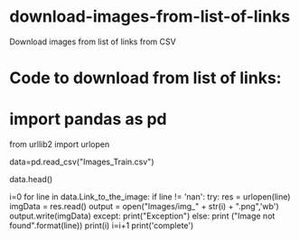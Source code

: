 # download-images-from-list-of-links
Download images from list of links from CSV

# Code to download from list of links:
# import pandas as pd

from urllib2 import urlopen

data=pd.read_csv("Images_Train.csv")

data.head()

i=0
for line in data.Link_to_the_image:
    if line != 'nan':
    try: 
        res = urlopen(line)
        imgData = res.read()
        output = open("Images/img_" + str(i) + ".png",'wb')
        output.write(imgData)
    except:
        print("Exception")
    else:
        print ("Image not found".format(line))
    print(i)
    i=i+1
print('complete')
